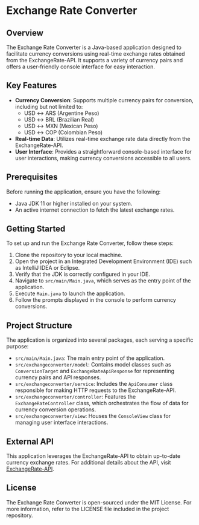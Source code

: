 # Exchange Rate Converter

## Overview
The Exchange Rate Converter is a Java-based application designed to facilitate currency conversions using real-time exchange rates obtained from the ExchangeRate-API. It supports a variety of currency pairs and offers a user-friendly console interface for easy interaction.

## Key Features
- **Currency Conversion**: Supports multiple currency pairs for conversion, including but not limited to:
    - USD ↔ ARS (Argentine Peso)
    - USD ↔ BRL (Brazilian Real)
    - USD ↔ MXN (Mexican Peso)
    - USD ↔ COP (Colombian Peso)
- **Real-time Data**: Utilizes real-time exchange rate data directly from the ExchangeRate-API.
- **User Interface**: Provides a straightforward console-based interface for user interactions, making currency conversions accessible to all users.

## Prerequisites
Before running the application, ensure you have the following:
- Java JDK 11 or higher installed on your system.
- An active internet connection to fetch the latest exchange rates.

## Getting Started
To set up and run the Exchange Rate Converter, follow these steps:
1. Clone the repository to your local machine.
2. Open the project in an Integrated Development Environment (IDE) such as IntelliJ IDEA or Eclipse.
3. Verify that the JDK is correctly configured in your IDE.
4. Navigate to `src/main/Main.java`, which serves as the entry point of the application.
5. Execute `Main.java` to launch the application.
6. Follow the prompts displayed in the console to perform currency conversions.

## Project Structure
The application is organized into several packages, each serving a specific purpose:
- `src/main/Main.java`: The main entry point of the application.
- `src/exchangeconverter/model`: Contains model classes such as `ConversionTarget` and `ExchangeRateApiResponse` for representing currency pairs and API responses.
- `src/exchangeconverter/service`: Includes the `ApiConsumer` class responsible for making HTTP requests to the ExchangeRate-API.
- `src/exchangeconverter/controller`: Features the `ExchangeRateController` class, which orchestrates the flow of data for currency conversion operations.
- `src/exchangeconverter/view`: Houses the `ConsoleView` class for managing user interface interactions.

## External API
This application leverages the ExchangeRate-API to obtain up-to-date currency exchange rates. For additional details about the API, visit [ExchangeRate-API](https://www.exchangerate-api.com/).

## License
The Exchange Rate Converter is open-sourced under the MIT License. For more information, refer to the LICENSE file included in the project repository.